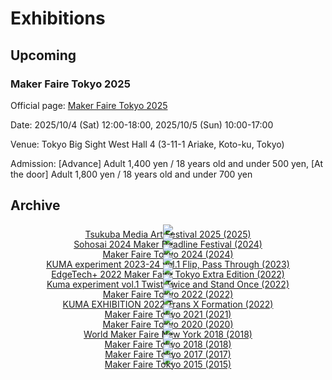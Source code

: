# Exhibitions

## Upcoming

### Maker Faire Tokyo 2025

Official page: [Maker Faire Tokyo 2025](https://makezine.jp/event/mft2025/)

Date: 2025/10/4 (Sat) 12:00-18:00, 2025/10/5 (Sun) 10:00-17:00

Venue: Tokyo Big Sight West Hall 4 (3-11-1 Ariake, Koto-ku, Tokyo)

Admission: [Advance] Adult 1,400 yen / 18 years old and under 500 yen, [At the door] Adult 1,800 yen / 18 years old and under 700 yen

## Archive

<div style="text-align:center; line-height:0;">

<div class="eye_catch">
    <a href="./tsukuba_media_art_festival_2025/">
        <img class="img" src="img/tsukuba_media_art_festival_2025.png"/>
        <div class="mask">
            <div class="caption">Tsukuba Media Art Festival 2025 (2025)</div>
        </div>
    </a>
</div>
<div class="eye_catch">
    <a href="./sohosai_2024/">
        <img class="img" src="img/sohosai_2024.png"/>
        <div class="mask">
            <div class="caption">Sohosai 2024 Maker Deadline Festival (2024)</div>
        </div>
    </a>
</div>
<div class="eye_catch">
    <a href="./maker_faire_tokyo_2024/">
        <img class="img" src="img/maker_faire_tokyo_2024.png"/>
        <div class="mask">
            <div class="caption">Maker Faire Tokyo 2024 (2024)</div>
        </div>
    </a>
</div>
<div class="eye_catch">
    <a href="./kuma_experiment_23_24_vol1/">
        <img class="img" src="img/kuma_experiment_23_24_vol1.png"/>
        <div class="mask">
            <div class="caption">KUMA experiment 2023-24 vol.1 Flip, Pass Through (2023)</div>
        </div>
    </a>
</div>
<div class="eye_catch">
    <a href="./edgetech_plus_2022/">
        <img class="img" src="img/edgetech_plus_2022.png"/>
        <div class="mask">
            <div class="caption">EdgeTech+ 2022 Maker Faire Tokyo Extra Edition (2022)</div>
        </div>
    </a>
</div>
<div class="eye_catch">
    <a href="./kuma_experiment_vol1/">
        <img class="img" src="img/kuma_experiment_vol1.png"/>
        <div class="mask">
            <div class="caption">Kuma experiment vol.1 Twist Twice and Stand Once (2022)</div>
        </div>
    </a>
</div>
<div class="eye_catch">
    <a href="./maker_faire_tokyo_2022/">
        <img class="img" src="img/maker_faire_tokyo_2022.png"/>
        <div class="mask">
            <div class="caption">Maker Faire Tokyo 2022 (2022)</div>
        </div>
    </a>
</div>
<div class="eye_catch">
    <a href="./kuma_exhibition_2022/">
        <img class="img" src="img/kuma_exhibition_2022.png"/>
        <div class="mask">
            <div class="caption">KUMA EXHIBITION 2022 Trans X Formation (2022)</div>
        </div>
    </a>
</div>
<div class="eye_catch">
    <a href="./maker_faire_tokyo_2021/">
        <img class="img" src="img/maker_faire_tokyo_2021.png"/>
        <div class="mask">
            <div class="caption">Maker Faire Tokyo 2021 (2021)</div>
        </div>
    </a>
</div>
<div class="eye_catch">
    <a href="./maker_faire_tokyo_2020/">
        <img class="img" src="img/maker_faire_tokyo_2020.png"/>
        <div class="mask">
            <div class="caption">Maker Faire Tokyo 2020 (2020)</div>
        </div>
    </a>
</div>
<div class="eye_catch">
    <a href="./world_maker_faire_new_york_2018/">
        <img class="img" src="img/world_maker_faire_new_york_2018.png"/>
        <div class="mask">
            <div class="caption">World Maker Faire New York 2018 (2018)</div>
        </div>
    </a>
</div>
<div class="eye_catch">
    <a href="./maker_faire_tokyo_2018/">
        <img class="img" src="img/maker_faire_tokyo_2018.png"/>
        <div class="mask">
            <div class="caption">Maker Faire Tokyo 2018 (2018)</div>
        </div>
    </a>
</div>
<div class="eye_catch">
    <a href="./maker_faire_tokyo_2017/">
        <img class="img" src="img/maker_faire_tokyo_2017.png"/>
        <div class="mask">
            <div class="caption">Maker Faire Tokyo 2017 (2017)</div>
        </div>
    </a>
</div>
<div class="eye_catch">
    <a href="./maker_faire_tokyo_2015/">
        <img class="img" src="img/maker_faire_tokyo_2015.png"/>
        <div class="mask">
            <div class="caption">Maker Faire Tokyo 2015 (2015)</div>
        </div>
    </a>
</div>
</div>